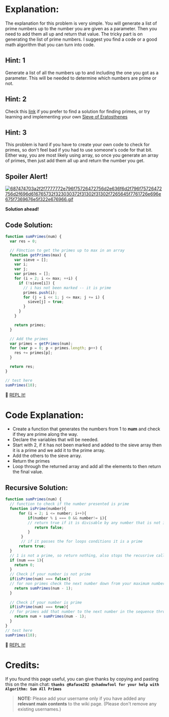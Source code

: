 # Explanation:
The explanation for this problem is very simple. You will generate a list of prime numbers up to the number you are given as a parameter. Then you need to add them all up and return that value. The tricky part is on generating the list of prime numbers. I suggest you find a code or a good math algorithm that you can turn into code.

## Hint: 1
Generate a list of all the numbers up to and including the one you got as a parameter. This will be needed to determine which numbers are prime or not.

## Hint: 2
Check this [link](http://stackoverflow.com/questions/11966520/how-to-find-prime-numbers-between-0-100) if you prefer to find a solution for finding primes, or try learning and implementing your own [Sieve of Eratosthenes](https://en.wikipedia.org/wiki/Sieve_of_Eratosthenes)

## Hint: 3
This problem is hard if you have to create your own code to check for primes, so don't feel bad if you had to use someone's code for that bit. Either way, you are most likely using array, so once you generate an array of primes, then just add them all up and return the number you get.

## Spoiler Alert!
[![687474703a2f2f7777772e796f75726472756d2e636f6d2f796f75726472756d2f696d616765732f323030372f31302f31302f7265645f7761726e696e675f7369676e5f322e676966.gif](https://files.gitter.im/FreeCodeCamp/Wiki/nlOm/thumb/687474703a2f2f7777772e796f75726472756d2e636f6d2f796f75726472756d2f696d616765732f323030372f31302f31302f7265645f7761726e696e675f7369676e5f322e676966.gif)](https://files.gitter.im/FreeCodeCamp/Wiki/nlOm/687474703a2f2f7777772e796f75726472756d2e636f6d2f796f75726472756d2f696d616765732f323030372f31302f31302f7265645f7761726e696e675f7369676e5f322e676966.gif)

**Solution ahead!**

## Code Solution:

```js
function sumPrimes(num) {
  var res = 0;

  // FUnction to get the primes up to max in an array
  function getPrimes(max) {
    var sieve = [];
    var i;
    var j;
    var primes = [];
    for (i = 2; i <= max; ++i) {
      if (!sieve[i]) {
        // i has not been marked -- it is prime
        primes.push(i);
        for (j = i << 1; j <= max; j += i) {
          sieve[j] = true;
        }
      }
    }

    return primes;
  }

  // Add the primes
  var primes = getPrimes(num);
  for (var p = 0; p < primes.length; p++) {
    res += primes[p];
  }

  return res;
}

// test here
sumPrimes(10);
```
:rocket: [REPL It!](https://repl.it/CLnZ/0)

# Code Explanation:
- Create a function that generates the numbers from 1 to **num** and check if they are prime along the way.
- Declare the variables that will be needed.
- Start with 2, if it has not been marked and added to the sieve array then it is a prime and we add it to the prime array.
- Add the others to the sieve array.
- Return the primes
- Loop through the returned array and add all the elements to then return the final value.

## Recursive Solution:
```js
function sumPrimes(num) {
  // function to check if the number presented is prime
  function isPrime(number){
      for (i = 2; i <= number; i++){
          if(number % i === 0 && number!= i){
          // return true if it is divisable by any number that is not itself. 
             return false;
          }
       }
       // if it passes the for loops conditions it is a prime
      return true;
  }
  // 1 is not a prime, so return nothing, also stops the recusrive calls.
  if (num === 1){
    return 0;
  }
  // Check if your number is not prime
  if(isPrime(num) === false){
  // for non primes check the next number down from your maximum number, do not add anything to your answer
    return sumPrimes(num - 1);
  }
  
  // Check if your number is prime
  if(isPrime(num) === true){
  // for primes add that number to the next number in the sequence through a recursive call to our sumPrimes function.
    return num + sumPrimes(num - 1);
  }
}
// test here
sumPrimes(10);
```
:rocket: [REPL It!](https://repl.it/CLn0/0)

# Credits:
If you found this page useful, you can give thanks by copying and pasting this on the main chat:  **`thanks @Rafase282 @shadowfool for your help with Algorithm: Sum All Primes`**

> **NOTE:** Please add your username only if you have added any **relevant main contents** to the wiki page. (Please don't remove any existing usernames.)
